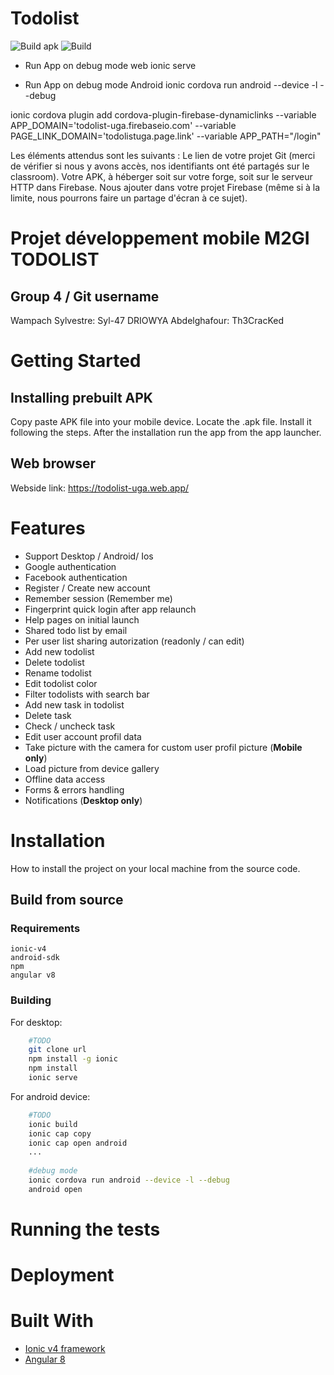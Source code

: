 # Todolist
![Build apk](https://github.com/Th3CracKed/todolist/workflows/Build%20apk/badge.svg)
![Build](https://github.com/Th3CracKed/todolist/workflows/Build/badge.svg)

- Run App on debug mode web
ionic serve

- Run App on debug mode Android
ionic cordova run android --device -l --debug


ionic cordova plugin add cordova-plugin-firebase-dynamiclinks --variable APP_DOMAIN='todolist-uga.firebaseio.com' --variable PAGE_LINK_DOMAIN='todolistuga.page.link' --variable APP_PATH="/login"



Les éléments attendus sont les suivants :
Le lien de votre projet Git (merci de vérifier si nous y avons accès, nos identifiants ont été partagés sur le classroom).
Votre APK, à héberger soit sur votre forge, soit sur le serveur HTTP dans Firebase.
Nous ajouter dans votre projet Firebase (même si à la limite, nous pourrons faire un partage d'écran à ce sujet).







Projet développement mobile M2GI TODOLIST
=========================================

Group 4 / Git username
---------------------

Wampach Sylvestre: Syl-47
DRIOWYA Abdelghafour:  Th3CracKed



Getting Started
===============

## Installing prebuilt APK

Copy paste APK file into your mobile device. Locate the .apk file. Install it following the steps.
After the installation run the app from the app launcher.

## Web browser

Webside link: https://todolist-uga.web.app/



Features
========

  * Support Desktop / Android/ Ios
  * Google authentication
  * Facebook authentication
  * Register / Create new account
  * Remember session (Remember me)
  * Fingerprint quick login after app relaunch
  * Help pages on initial launch
  * Shared todo list by email
  * Per user list sharing autorization (readonly / can edit)
  * Add new todolist
  * Delete todolist
  * Rename todolist
  * Edit todolist color
  * Filter todolists with search bar
  * Add new task in todolist
  * Delete task
  * Check / uncheck task
  * Edit user account profil data
  * Take picture with the camera for custom user profil picture (**Mobile only**)
  * Load picture from device gallery
  * Offline data access
  * Forms & errors handling
  * Notifications (**Desktop only**)


Installation
============

How to install the project on your local machine from the source code.

## Build from source ##


### Requirements
    ionic-v4
    android-sdk
    npm
    angular v8

### Building

For desktop:
```bash
    #TODO
    git clone url
    npm install -g ionic
    npm install
    ionic serve

```

For android device:
```bash
    #TODO
    ionic build
    ionic cap copy
    ionic cap open android
    ...
    
    #debug mode
    ionic cordova run android --device -l --debug
    android open
```

Running the tests
=================



Deployment
==========


Built With
==========

 * [Ionic v4 framework](https://ionicframework.com/)
 * [Angular 8](https://angular.io/)
